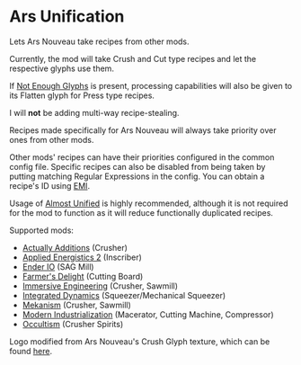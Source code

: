 # Ars Unification

Lets Ars Nouveau take recipes from other mods.

Currently, the mod will take Crush and Cut type recipes and let the respective glyphs use them.

If [Not Enough Glyphs](https://www.curseforge.com/minecraft/mc-mods/not-enough-glyphs) is present,
processing capabilities will also be given to its Flatten glyph for Press type recipes.

I will **not** be adding multi-way recipe-stealing.

Recipes made specifically for Ars Nouveau will always take priority over ones from other mods.

Other mods' recipes can have their priorities configured in the common config file.
Specific recipes can also be disabled from being taken by putting matching Regular Expressions in the config.
You can obtain a recipe's ID using [EMI](https://modrinth.com/mod/emi).

Usage of [Almost Unified](https://modrinth.com/mod/almost-unified) is highly recommended, although it is not
required for the mod to function as it will reduce functionally duplicated recipes.

Supported mods:
- [Actually Additions](https://www.curseforge.com/minecraft/mc-mods/actually-additions) (Crusher)
- [Applied Energistics 2](https://www.curseforge.com/minecraft/mc-mods/applied-energistics-2) (Inscriber)
- [Ender IO](https://www.curseforge.com/minecraft/mc-mods/ender-io) (SAG Mill)
- [Farmer's Delight](https://www.curseforge.com/minecraft/mc-mods/farmers-delight) (Cutting Board)
- [Immersive Engineering](https://www.curseforge.com/minecraft/mc-mods/immersive-engineering) (Crusher, Sawmill)
- [Integrated Dynamics](https://www.curseforge.com/minecraft/mc-mods/integrated-dynamics) (Squeezer/Mechanical Squeezer)
- [Mekanism](https://www.curseforge.com/minecraft/mc-mods/mekanism) (Crusher, Sawmill)
- [Modern Industrialization](https://www.curseforge.com/minecraft/mc-mods/modern-industrialization) (Macerator, Cutting Machine, Compressor)
- [Occultism](https://www.curseforge.com/minecraft/mc-mods/occultism) (Crusher Spirits)

Logo modified from Ars Nouveau's Crush Glyph texture, which can be found [here](https://github.com/baileyholl/Ars-Nouveau/blob/main/src/main/resources/assets/ars_nouveau/textures/item/crush.png).
